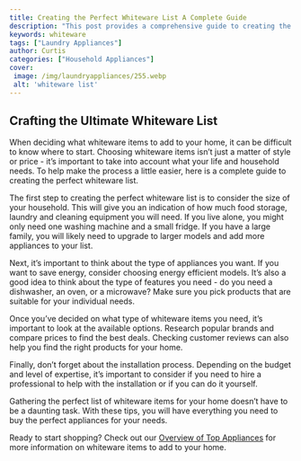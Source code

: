 ```yaml
---
title: Creating the Perfect Whiteware List A Complete Guide
description: "This post provides a comprehensive guide to creating the perfect whiteware list Find out what items you need to cover all the basics and make sure youre set up for all your household chores"
keywords: whiteware
tags: ["Laundry Appliances"]
author: Curtis
categories: ["Household Appliances"]
cover: 
 image: /img/laundryappliances/255.webp
 alt: 'whiteware list'
---
```

## Crafting the Ultimate Whiteware List

When deciding what whiteware items to add to your home, it can be difficult to know where to start. Choosing whiteware items isn’t just a matter of style or price - it’s important to take into account what your life and household needs. To help make the process a little easier, here is a complete guide to creating the perfect whiteware list.

The first step to creating the perfect whiteware list is to consider the size of your household. This will give you an indication of how much food storage, laundry and cleaning equipment you will need. If you live alone, you might only need one washing machine and a small fridge. If you have a large family, you will likely need to upgrade to larger models and add more appliances to your list.

Next, it’s important to think about the type of appliances you want. If you want to save energy, consider choosing energy efficient models. It’s also a good idea to think about the type of features you need - do you need a dishwasher, an oven, or a microwave? Make sure you pick products that are suitable for your individual needs. 

Once you’ve decided on what type of whiteware items you need, it’s important to look at the available options. Research popular brands and compare prices to find the best deals. Checking customer reviews can also help you find the right products for your home.

Finally, don’t forget about the installation process. Depending on the budget and level of expertise, it’s important to consider if you need to hire a professional to help with the installation or if you can do it yourself.

Gathering the perfect list of whiteware items for your home doesn’t have to be a daunting task. With these tips, you will have everything you need to buy the perfect appliances for your needs. 

Ready to start shopping? Check out our [Overview of Top Appliances](./pages/appliance-overview) for more information on whiteware items to add to your home.
